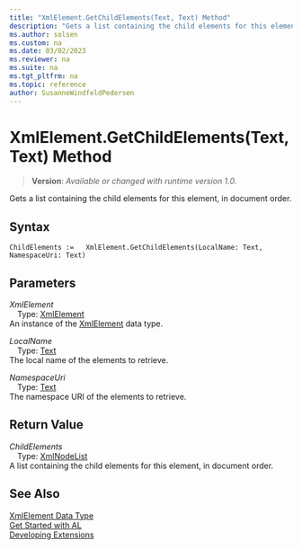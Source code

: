 ```yaml
---
title: "XmlElement.GetChildElements(Text, Text) Method"
description: "Gets a list containing the child elements for this element, in document order."
ms.author: solsen
ms.custom: na
ms.date: 03/02/2023
ms.reviewer: na
ms.suite: na
ms.tgt_pltfrm: na
ms.topic: reference
author: SusanneWindfeldPedersen
---
```

[//]: # (START>DO_NOT_EDIT)
[//]: # (IMPORTANT:Do not edit any of the content between here and the END>DO_NOT_EDIT.)
[//]: # (Any modifications should be made in the .xml files in the ModernDev repo.)
# XmlElement.GetChildElements(Text, Text) Method
> **Version**: _Available or changed with runtime version 1.0._

Gets a list containing the child elements for this element, in document order.


## Syntax
```AL
ChildElements :=   XmlElement.GetChildElements(LocalName: Text, NamespaceUri: Text)
```
## Parameters
*XmlElement*  
&emsp;Type: [XmlElement](xmlelement-data-type.md)  
An instance of the [XmlElement](xmlelement-data-type.md) data type.  

*LocalName*  
&emsp;Type: [Text](../text/text-data-type.md)  
The local name of the elements to retrieve.  

*NamespaceUri*  
&emsp;Type: [Text](../text/text-data-type.md)  
The namespace URI of the elements to retrieve.  


## Return Value
*ChildElements*  
&emsp;Type: [XmlNodeList](../xmlnodelist/xmlnodelist-data-type.md)  
A list containing the child elements for this element, in document order.


[//]: # (IMPORTANT: END>DO_NOT_EDIT)
## See Also
[XmlElement Data Type](xmlelement-data-type.md)  
[Get Started with AL](../../devenv-get-started.md)  
[Developing Extensions](../../devenv-dev-overview.md)